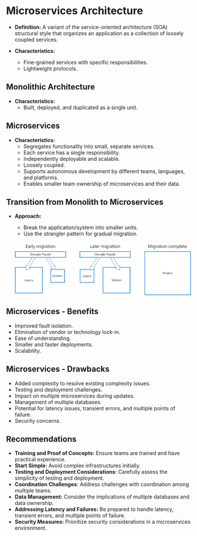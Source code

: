 # Microservices Architecture

- **Definition:** A variant of the service-oriented architecture (SOA) structural style that organizes an application as a collection of loosely coupled services.

- **Characteristics:**
  - Fine-grained services with specific responsibilities.
  - Lightweight protocols.
  
## Monolithic Architecture

- **Characteristics:**
  - Built, deployed, and duplicated as a single unit.

## Microservices

- **Characteristics:**
  - Segregates functionality into small, separate services.
  - Each service has a single responsibility.
  - Independently deployable and scalable.
  - Loosely coupled.
  - Supports autonomous development by different teams, languages, and platforms.
  - Enables smaller team ownership of microservices and their data.

## Transition from Monolith to Microservices

- **Approach:**
  - Break the application/system into smaller units.
  - Use the strangler pattern for gradual migration.

  ![Strangler Approach](https://github.com/tusharpamnani-notes/Docker-Notes/blob/main/assets/strangler.png)

## Microservices - Benefits

- Improved fault isolation.
- Elimination of vendor or technology lock-in.
- Ease of understanding.
- Smaller and faster deployments.
- Scalability.

## Microservices - Drawbacks

- Added complexity to resolve existing complexity issues.
- Testing and deployment challenges.
- Impact on multiple microservices during updates.
- Management of multiple databases.
- Potential for latency issues, transient errors, and multiple points of failure.
- Security concerns.

## Recommendations

- **Training and Proof of Concepts:** Ensure teams are trained and have practical experience.
- **Start Simple:** Avoid complex infrastructures initially.
- **Testing and Deployment Considerations:** Carefully assess the simplicity of testing and deployment.
- **Coordination Challenges:** Address challenges with coordination among multiple teams.
- **Data Management:** Consider the implications of multiple databases and data ownership.
- **Addressing Latency and Failures:** Be prepared to handle latency, transient errors, and multiple points of failure.
- **Security Measures:** Prioritize security considerations in a microservices environment.
